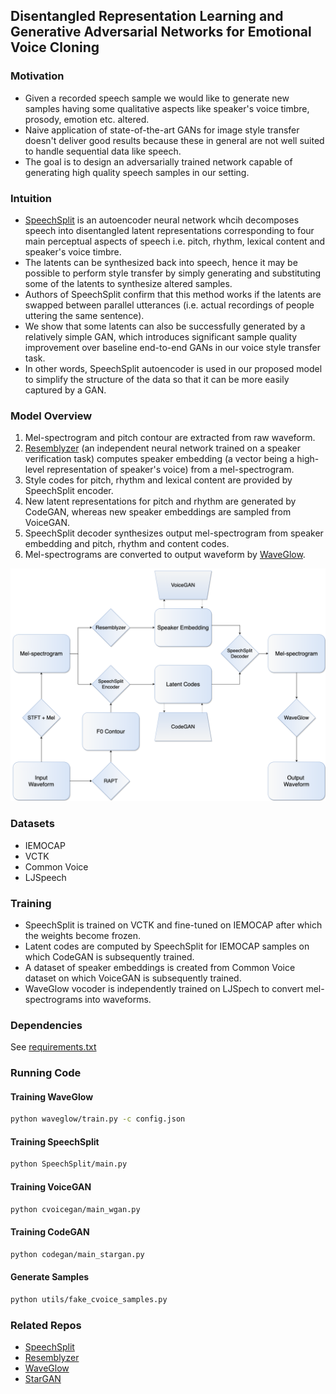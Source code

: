 ## Disentangled Representation Learning and Generative Adversarial Networks for Emotional Voice Cloning


### Motivation
* Given a recorded speech sample we would like to generate new samples having some qualitative aspects like speaker's voice timbre, prosody, emotion etc. altered.
* Naive application of state-of-the-art GANs for image style transfer doesn't deliver good results because these in general are not well suited to handle sequential data like speech.
* The goal is to design an adversarially trained network capable of generating high quality speech samples in our setting.

### Intuition
* [SpeechSplit](https://arxiv.org/abs/2004.11284) is an autoencoder neural network whcih decomposes speech into disentangled latent representations corresponding to four main perceptual aspects of speech i.e. pitch, rhythm, lexical content and speaker's voice timbre. 
* The latents can be synthesized back into speech, hence it may be possible to perform style transfer by simply generating and substituting some of the latents to synthesize altered samples.
* Authors of SpeechSplit confirm that this method works if the latents are swapped between parallel utterances (i.e. actual recordings of people uttering the same sentence).
* We show that some latents can also be successfully generated by a relatively simple GAN, which introduces significant sample quality improvement over baseline end-to-end GANs in our voice style transfer task.
* In other words, SpeechSplit autoencoder is used in our proposed model to simplify the structure of the data so that it can be more easily captured by a GAN.

### Model Overview
1. Mel-spectrogram and pitch contour are extracted from raw waveform.
2. [Resemblyzer](https://github.com/resemble-ai/Resemblyzer) (an independent neural network trained on a speaker verification task) computes speaker embedding (a vector being a high-level representation of speaker's voice) from a mel-spectrogram.
3. Style codes for pitch, rhythm and lexical content are provided by SpeechSplit encoder.
4. New latent representations for pitch and rhythm are generated by CodeGAN, whereas new speaker embeddings are sampled from VoiceGAN.
4. SpeechSplit decoder synthesizes output mel-spectrogram from speaker embedding and pitch, rhythm and content codes.
5. Mel-spectrograms are converted to output waveform by [WaveGlow](https://arxiv.org/abs/1811.00002).

<img src="./jpg/diag.png" alt="diagram" width="700"/>

### Datasets
* IEMOCAP
* VCTK
* Common Voice
* LJSpeech

### Training
* SpeechSplit is trained on VCTK and fine-tuned on IEMOCAP after which the weights become frozen.
* Latent codes are computed by SpeechSplit for IEMOCAP samples on which CodeGAN is subsequently trained.
* A dataset of speaker embeddings is created from Common Voice dataset on which VoiceGAN is subsequently trained.
* WaveGlow vocoder is independently trained on LJSpech to convert mel-spectrograms into waveforms.

### Dependencies
See [requirements.txt](requirements.txt)

### Running Code

#### Training WaveGlow
```bash
python waveglow/train.py -c config.json
```
#### Training SpeechSplit
```bash
python SpeechSplit/main.py
```
#### Training VoiceGAN
```bash
python cvoicegan/main_wgan.py
```
#### Training CodeGAN
```bash
python codegan/main_stargan.py
```
#### Generate Samples
```bash
python utils/fake_cvoice_samples.py
```



### Related Repos
* [SpeechSplit](https://github.com/auspicious3000/SpeechSplit)
* [Resemblyzer](https://github.com/resemble-ai/Resemblyzer)
* [WaveGlow](https://github.com/NVIDIA/waveglow)
* [StarGAN](https://github.com/yunjey/stargan)
